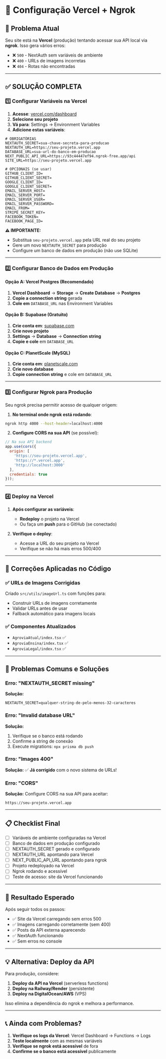 # 🚀 Configuração Vercel + Ngrok

## 🎯 Problema Atual

Seu site está na **Vercel** (produção) tentando acessar sua API local via **ngrok**. Isso gera vários erros:

- ❌ `500` - NextAuth sem variáveis de ambiente
- ❌ `400` - URLs de imagens incorretas  
- ❌ `404` - Rotas não encontradas

---

## ✅ SOLUÇÃO COMPLETA

### **1️⃣ Configurar Variáveis na Vercel**

1. **Acesse**: [vercel.com/dashboard](https://vercel.com/dashboard)
2. **Selecione seu projeto**
3. **Vá para**: Settings → Environment Variables
4. **Adicione estas variáveis**:

```env
# OBRIGATÓRIAS
NEXTAUTH_SECRET=sua-chave-secreta-para-producao
NEXTAUTH_URL=https://seu-projeto.vercel.app
DATABASE_URL=sua-url-do-banco-em-producao
NEXT_PUBLIC_API_URL=https://93c44447ef94.ngrok-free.app/api
SITE_URL=https://seu-projeto.vercel.app

# OPCIONAIS (se usar)
GITHUB_CLIENT_ID=
GITHUB_CLIENT_SECRET=
GOOGLE_CLIENT_ID=
GOOGLE_CLIENT_SECRET=
EMAIL_SERVER_HOST=
EMAIL_SERVER_PORT=
EMAIL_SERVER_USER=
EMAIL_SERVER_PASSWORD=
EMAIL_FROM=
STRIPE_SECRET_KEY=
FACEBOOK_TOKEN=
FACEBOOK_PAGE_ID=
```

**⚠️ IMPORTANTE:**
- Substitua `seu-projeto.vercel.app` pela URL real do seu projeto
- Gere um novo `NEXTAUTH_SECRET` para produção
- Configure um banco de dados em produção (não use SQLite)

---

### **2️⃣ Configurar Banco de Dados em Produção**

#### Opção A: Vercel Postgres (Recomendado)

1. **Vercel Dashboard** → **Storage** → **Create Database** → **Postgres**
2. **Copie a connection string** gerada
3. **Cole em** `DATABASE_URL` nas Environment Variables

#### Opção B: Supabase (Gratuito)

1. **Crie conta em**: [supabase.com](https://supabase.com)
2. **Crie novo projeto**
3. **Settings** → **Database** → **Connection string**
4. **Copie e cole** em `DATABASE_URL`

#### Opção C: PlanetScale (MySQL)

1. **Crie conta em**: [planetscale.com](https://planetscale.com)
2. **Crie novo database**
3. **Copie connection string** e cole em `DATABASE_URL`

---

### **3️⃣ Configurar Ngrok para Produção**

Seu ngrok precisa permitir acesso de qualquer origem:

1. **No terminal onde ngrok está rodando**:
```bash
ngrok http 4000 --host-header=localhost:4000
```

2. **Configure CORS na sua API** (se possível):
```javascript
// Na sua API backend
app.use(cors({
  origin: [
    'https://seu-projeto.vercel.app',
    'https://*.vercel.app',
    'http://localhost:3000'
  ],
  credentials: true
}));
```

---

### **4️⃣ Deploy na Vercel**

1. **Após configurar as variáveis**:
   - **Redeploy** o projeto na Vercel
   - Ou faça um **push** para o GitHub (se conectado)

2. **Verifique o deploy**:
   - Acesse a URL do seu projeto na Vercel
   - Verifique se não há mais erros 500/400

---

## 🔧 Correções Aplicadas no Código

### ✅ **URLs de Imagens Corrigidas**

Criado `src/utils/imageUrl.ts` com funções para:
- Construir URLs de imagens corretamente
- Validar URLs antes de usar
- Fallback automático para imagens locais

### ✅ **Componentes Atualizados**

- `AgroviaAtual/index.tsx` ✅
- `AgroviaEnsina/index.tsx` ✅  
- `AgroviaLegal/index.tsx` ✅

---

## 🚨 Problemas Comuns e Soluções

### **Erro: "NEXTAUTH_SECRET missing"**

**Solução:**
```env
NEXTAUTH_SECRET=qualquer-string-de-pelo-menos-32-caracteres
```

### **Erro: "Invalid database URL"**

**Solução:**
1. Verifique se o banco está rodando
2. Confirme a string de conexão
3. Execute migrations: `npx prisma db push`

### **Erro: "Images 400"**

**Solução:**
✅ **Já corrigido** com o novo sistema de URLs!

### **Erro: "CORS"**

**Solução:**
Configure CORS na sua API para aceitar:
```
https://seu-projeto.vercel.app
```

---

## 📋 Checklist Final

- [ ] Variáveis de ambiente configuradas na Vercel
- [ ] Banco de dados em produção configurado
- [ ] NEXTAUTH_SECRET gerado e configurado
- [ ] NEXTAUTH_URL apontando para Vercel
- [ ] NEXT_PUBLIC_API_URL apontando para ngrok
- [ ] Projeto redeployado na Vercel
- [ ] Ngrok rodando e acessível
- [ ] Teste de acesso: site da Vercel funcionando

---

## 🎯 Resultado Esperado

Após seguir todos os passos:
- ✅ Site da Vercel carregando sem erros 500
- ✅ Imagens carregando corretamente (sem 400)
- ✅ Posts da API externa aparecendo
- ✅ NextAuth funcionando
- ✅ Sem erros no console

---

## 💡 Alternativa: Deploy da API

Para produção, considere:
1. **Deploy da API na Vercel** (serverless functions)
2. **Deploy na Railway/Render** (persistente)
3. **Deploy na DigitalOcean/AWS** (VPS)

Isso elimina a dependência do ngrok e melhora a performance.

---

## 📞 Ainda com Problemas?

1. **Verifique os logs da Vercel**: Vercel Dashboard → Functions → Logs
2. **Teste localmente** com as mesmas variáveis
3. **Verifique se ngrok está acessível** de fora
4. **Confirme se o banco está acessível** publicamente

